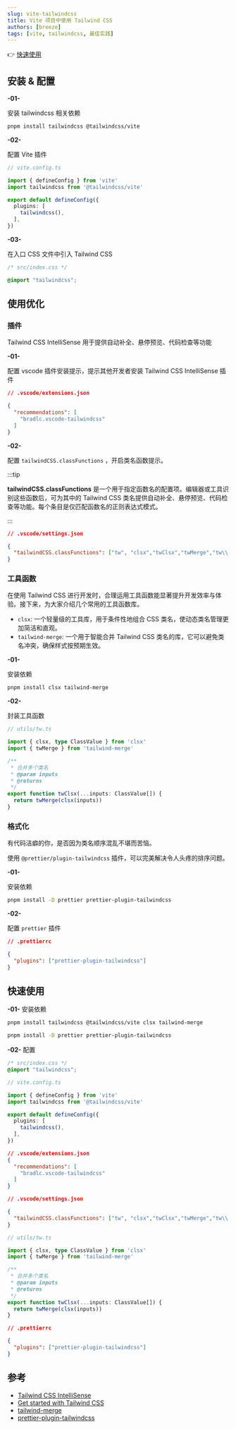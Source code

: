 ```yaml
---
slug: vite-tailwindcss
title: Vite 项目中使用 Tailwind CSS 
authors: [breeze]
tags: [vite, tailwindcss, 最佳实践]
---
```


👉 [快速使用](#快速使用)

<!-- truncate -->

## 安装 & 配置
**-01-** 

安装 tailwindcss 相关依赖

```bash
pnpm install tailwindcss @tailwindcss/vite
```

**-02-**

配置 Vite 插件

```ts
// vite.config.ts

import { defineConfig } from 'vite'
import tailwindcss from '@tailwindcss/vite'

export default defineConfig({
  plugins: [
    tailwindcss(),
  ],
})
```

**-03-**

在入口 CSS 文件中引入 Tailwind CSS

```css
/* src/index.css */

@import "tailwindcss";
```


## 使用优化

### 插件
Tailwind CSS IntelliSense 用于提供自动补全、悬停预览、代码检查等功能

**-01-**

配置 vscode 插件安装提示，提示其他开发者安装 Tailwind CSS IntelliSense 插件
```json
// .vscode/extensions.json

{
  "recommendations": [
    "bradlc.vscode-tailwindcss"
  ]
}
```
**-02-**

配置 `tailwindCSS.classFunctions` ，开启类名函数提示。

:::tip

**tailwindCSS.classFunctions** 是一个用于指定函数名的配置项。编辑器或工具识别这些函数后，可为其中的 Tailwind CSS 类名提供自动补全、悬停预览、代码检查等功能。每个条目是仅匹配函数名的正则表达式模式。

:::

```json
// .vscode/settings.json

{
  "tailwindCSS.classFunctions": ["tw", "clsx","twClsx","twMerge","tw\\.[a-z-]+"]
}
```

### 工具函数
在使用 Tailwind CSS 进行开发时，合理运用工具函数能显著提升开发效率与体验。接下来，为大家介绍几个常用的工具函数库。
- `clsx`: 一个轻量级的工具库，用于条件性地组合 CSS 类名，使动态类名管理更加简洁和直观。
- `tailwind-merge`: 一个用于智能合并 Tailwind CSS 类名的库，它可以避免类名冲突，确保样式按预期生效。


**-01-**

安装依赖
```bash
pnpm install clsx tailwind-merge
```

**-02-**

封装工具函数
```ts
// utils/tw.ts

import { clsx, type ClassValue } from 'clsx'
import { twMerge } from 'tailwind-merge'

/**
 * 合并多个类名
 * @param inputs
 * @returns
 */
export function twClsx(...inputs: ClassValue[]) {
  return twMerge(clsx(inputs))
}
```

### 格式化
有代码洁癖的你，是否因为类名顺序混乱不堪而苦恼。

使用 `@prettier/plugin-tailwindcss` 插件，可以完美解决令人头疼的排序问题。

**-01-**

安装依赖
```bash
pnpm install -D prettier prettier-plugin-tailwindcss
```

**-02-**

配置 `prettier` 插件

```json
// .prettierrc

{
  "plugins": ["prettier-plugin-tailwindcss"]
}
```

## 快速使用

**-01-** 安装依赖
```bash
pnpm install tailwindcss @tailwindcss/vite clsx tailwind-merge
```
```bash
pnpm install -D prettier prettier-plugin-tailwindcss
```

**-02-** 配置
```css
/* src/index.css */
@import "tailwindcss";
```

```ts
// vite.config.ts

import { defineConfig } from 'vite'
import tailwindcss from '@tailwindcss/vite'

export default defineConfig({
  plugins: [
    tailwindcss(),
  ],
})
```

```json
// .vscode/extensions.json
{
  "recommendations": [
    "bradlc.vscode-tailwindcss"
  ]
}
```

```json
// .vscode/settings.json

{
  "tailwindCSS.classFunctions": ["tw", "clsx","twClsx","twMerge","tw\\.[a-z-]+"]
}
```

```ts
// utils/tw.ts

import { clsx, type ClassValue } from 'clsx'
import { twMerge } from 'tailwind-merge'

/**
 * 合并多个类名
 * @param inputs
 * @returns
 */
export function twClsx(...inputs: ClassValue[]) {
  return twMerge(clsx(inputs))
}
```

```json
// .prettierrc

{
  "plugins": ["prettier-plugin-tailwindcss"]
}
```
## 参考
- [Tailwind CSS IntelliSense](https://marketplace.visualstudio.com/items?itemName=bradlc.vscode-tailwindcss)
- [Get started with Tailwind CSS](https://tailwindcss.com/docs/installation/using-vite)
- [tailwind-merge](https://github.com/dcastil/tailwind-merge)
- [prettier-plugin-tailwindcss](https://github.com/tailwindlabs/prettier-plugin-tailwindcss)

